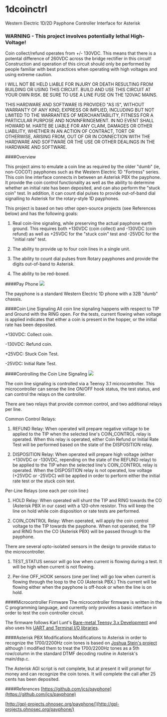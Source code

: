 1dcoinctrl
==========

Western Electric 1D/2D Payphone Controller Interface for Asterisk

### WARNING - This project involves potentially lethal High-Voltage!
Coin collect/refund operates from +/- 130VDC.  This means that there is a potental difference of 260VDC across the bridge rectifier in this circuit!  Construction and operation of this circuit should only be performed by people familiar with best practices when operating with high voltages and using extreme caution.

I WILL NOT BE HELD LIABLE FOR INJURY OR DEATH RESULTING FROM BUILDING OR USING THIS CIRCUIT.   BUILD AND USE THIS CIRCUIT AT YOUR OWN RISK.  BE SURE TO USE A LINE FUSE ON THE 120VAC MAINS.

THIS HARDWARE AND SOFTWARE IS PROVIDED "AS IS", WITHOUT WARRANTY OF ANY KIND, EXPRESS OR IMPLIED, INCLUDING BUT NOT LIMITED TO THE WARRANTIES OF MERCHANTABILITY, FITNESS FOR A PARTICULAR PURPOSE AND NONINFRINGEMENT.  IN NO EVENT SHALL HOWARD M. HARTE BE LIABLE FOR ANY CLAIM, DAMAGES OR OTHER LIABILITY, WHETHER IN AN ACTION OF CONTRACT, TORT OR OTHERWISE, ARISING FROM, OUT OF OR IN CONNECTION WITH THE HARDWARE AND SOFTWARE OR THE USE OR OTHER DEALINGS IN THE HARDWARE AND SOFTWARE. 

####Overview

This project aims to emulate a coin line as required by the older "dumb" (ie, non-COCOT) payphones such as the Western Electric 1D "Fortress" series.  This coin line interface connects in between an Asterisk PBX the payphone.  It provide the coin control functionality as well as the ability to determine whether an initial rate has been deposited, and can also perform the "stuck coin" test.  In addition, it can count dial pulses to provide out-of-band dial signalling to Asterisk for the rotary-style 1D payphones.

This project is based on two other open-source projects (see References below) and has the following goals:

1. Real coin-line signaling, while preserving the actual payphone earth ground.  This requires both +130VDC (coin collect) and -130VDC (coin refund) as well as +25VDC for the "stuck coin" test and -25VDC for the "initial rate" test.

2. The ability to provide up to four coin lines in a single unit.

3. The ability to count dial pulses from Rotary payphones and provide the digits out-of-band to Asterisk.

4. The ability to be red-boxed.

####Pay Phone
[![](http://i.imgur.com/b4mjclw.jpg)](http://imgur.com/b4mjclw.jpg)

The payphone is a standard Western Electric 1D phone with a 32B "dumb" chassis.

####Coin Line Signaling
All coin line signaling happens with respect to TIP and Ground with the RING open. For the tests, current flowing when voltage is applied indicates that either a coin is present in the hopper, or the initial rate has been deposited.

+130VDC: Collect coin.

-130VDC: Refund coin.

+25VDC: Stuck Coin Test.

-25VDC: Initial Rate Test.


####Controlling the Coin Line Signaling
[![](http://i.imgur.com/M2MgEFB.jpg)](http://imgur.com/M2MgEFB.jpg)

The coin line signaling is controlled via a Teensy 3.1 microcontroller.  This microcontroller can sense the line ON/OFF hook status, the test status, and can control the relays on the controller.

There are two relays that provide common control, and two additional relays per line.

Common Control Relays:

1. REFUND Relay: When operated will prepare negative voltage to be applied to the TIP when the selected line's COIN_CONTROL relay is operated.  When this relay is operated, either Coin Refund or Initial Rate Test will be performed based on the state of the DISPOSITION relay.

2. DISPOSITION Relay: When operated will prepare high voltage (either +130VDC or -130VDC, repending on the state of the REFUND relay) to be applied to the TIP when the selected line's COIN_CONTROL relay is operated.  When the DISPOSITION relay is not operated, low voltage (+25VDC or -25VDC) will be applied in order to perform either the initial rate test or the stuck coin test.

Per-Line Relays (one each per coin line:)

1. HOLD Relay: When operated will shunt the TIP and RING towards the CO (Asterisk PBX in our case) with a 120-ohm resistor.  This will keep the line on hold while coin disposition or rate tests are performed.

2. COIN_CONTROL Relay: When operated, will apply the coin control voltage to the TIP towards the payphone.  When not operated, the TIP and RING from the CO (Asterisk PBX) will be passed through to the payphone.

There are several opto-isolated sensors in the design to provide status to the microcontroller.

1. TEST_STATUS sensor will go low when current is flowing during a test.  It will be high when current is not flowing.

2. Per-line OFF_HOOK sensors (one per line) will go low when current is flowing through the loop to the CO (Asterisk PBX.)  This current will be flowing either when the payphone is off-hook or when the line is on hold.

####Microcontroller Firmware
The microcontroller firmware is written in the C programming language, and currently only provides a basic interface in order to test the coin controller circuit.

The firmware follows Karl Lunt's [Bare-metal Teensy 3.x Development](http://www.seanet.com/~karllunt/bareteensy31.html) and also uses his [UART and Terminal I/O libraries](http://www.seanet.com/~karllunt/bareteensy31libs.html).

####Asterisk PBX Modifications
Modifications to Asterisk in order to recognize the 1700/2200Hz coin tones is based on [Joshua Stein's project](https://github.com/jcs/payphone) although I modified them to treat the 1700/2200Hz tones as a 5th row/column in the standard DTMF decoding routine in Asterisk's main/dsp.c.

The Asterisk AGI script is not complete, but at present it will prompt for money and can recognize the coin tones.  It will complete the call after 25 cents has been deposited.

####References
[https://github.com/jcs/payphone](https://github.com/jcs/payphone)

[http://gpl-projects.ohnosec.org/payphone/](http://gpl-projects.ohnosec.org/payphone/)
